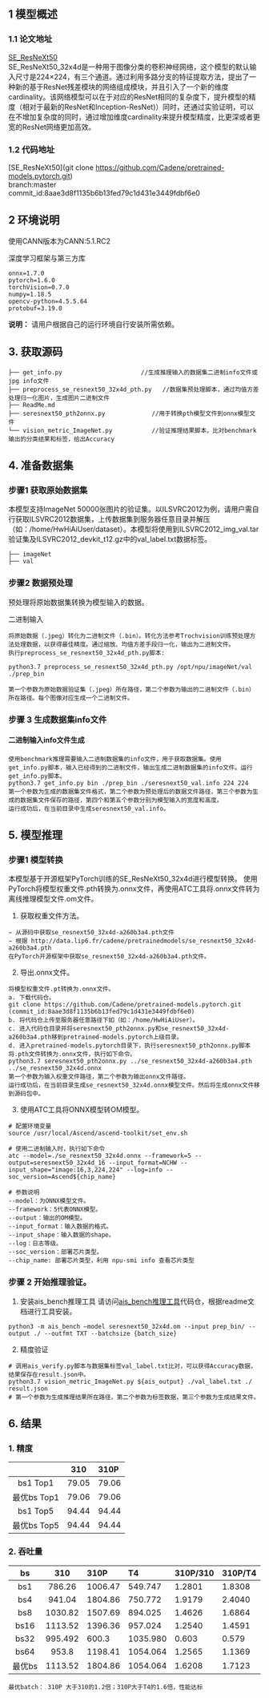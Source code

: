 ## 1 模型概述
### 1.1 论文地址
[SE_ResNeXt50](https://arxiv.org/abs/1611.05431)  
SE_ResNeXt50_32x4d是一种用于图像分类的卷积神经网络，这个模型的默认输入尺寸是224×224，有三个通道。通过利用多路分支的特征提取方法，提出了一种新的基于ResNet残差模块的网络组成模块，并且引入了一个新的维度cardinality。该网络模型可以在于对应的ResNet相同的复杂度下，提升模型的精度（相对于最新的ResNet和Inception-ResNet)）同时，还通过实验证明，可以在不增加复杂度的同时，通过增加维度cardinality来提升模型精度，比更深或者更宽的ResNet网络更加高效。
### 1.2 代码地址
[SE_ResNeXt50](git clone https://github.com/Cadene/pretrained-models.pytorch.git)  
branch:master   
commit_id:8aae3d8f1135b6b13fed79c1d431e3449fdbf6e0 
  
## 2 环境说明
使用CANN版本为CANN:5.1.RC2

深度学习框架与第三方库
```
onnx=1.7.0
pytorch=1.6.0
torchVision=0.7.0
numpy=1.18.5
opencv-python=4.5.5.64
protobuf=3.19.0
```
**说明：** 
请用户根据自己的运行环境自行安装所需依赖。
## 3. 获取源码
```text
├── get_info.py                      //生成推理输入的数据集二进制info文件或jpg info文件
├── preprocess_se_resnext50_32x4d_pth.py   //数据集预处理脚本，通过均值方差处理归一化图片，生成图片二进制文件
├── ReadMe.md
├── seresnext50_pth2onnx.py             //用于转换pth模型文件到onnx模型文件
└── vision_metric_ImageNet.py           //验证推理结果脚本，比对benchmark输出的分类结果和标签，给出Accuracy
```
## 4. 准备数据集
### 步骤1 获取原始数据集
本模型支持ImageNet 50000张图片的验证集。以ILSVRC2012为例，请用户需自行获取ILSVRC2012数据集，上传数据集到服务器任意目录并解压（如：/home/HwHiAiUser/dataset）。本模型将使用到ILSVRC2012_img_val.tar验证集及ILSVRC2012_devkit_t12.gz中的val_label.txt数据标签。
```text
├── imageNet
├── val
```
### 步骤2 数据预处理
预处理将原始数据集转换为模型输入的数据。

 二进制输入
```text
将原始数据（.jpeg）转化为二进制文件（.bin）。转化方法参考Trochvision训练预处理方法处理数据，以获得最佳精度。通过缩放、均值方差手段归一化，输出为二进制文件。
执行preprocess_se_resnext50_32x4d_pth.py脚本:

python3.7 preprocess_se_resnext50_32x4d_pth.py /opt/npu/imageNet/val ./prep_bin

第一个参数为原始数据验证集（.jpeg）所在路径，第二个参数为输出的二进制文件（.bin）所在路径。每个图像对应生成一个二进制文件。
```

### 步骤 3 生成数据集info文件

####  二进制输入info文件生成
```text
使用benchmark推理需要输入二进制数据集的info文件，用于获取数据集。使用get_info.py脚本，输入已经得到的二进制文件，输出生成二进制数据集的info文件。运行get_info.py脚本。
python3.7 get_info.py bin ./prep_bin ./seresnext50_val.info 224 224
第一个参数为生成的数据集文件格式，第二个参数为预处理后的数据文件路径，第三个参数为生成的数据集文件保存的路径，第四个和第五个参数分别为模型输入的宽度和高度。
运行成功后，在当前目录中生成seresnext50_val.info。
```

## 5. 模型推理
### 步骤1 模型转换
本模型基于开源框架PyTorch训练的SE_ResNeXt50_32x4d进行模型转换。
使用PyTorch将模型权重文件.pth转换为.onnx文件，再使用ATC工具将.onnx文件转为离线推理模型文件.om文件。
1. 获取权重文件方法。
```text
− 从源码中获取se_resnext50_32x4d-a260b3a4.pth文件
− 根据 http://data.lip6.fr/cadene/pretrainedmodels/se_resnext50_32x4d-a260b3a4.pth 
在PyTorch开源框架中获取se_resnext50_32x4d-a260b3a4.pth文件。
```
2.	导出.onnx文件。
```text
将模型权重文件.pt转换为.onnx文件。
a. 下载代码仓。
git clone https://github.com/Cadene/pretrained-models.pytorch.git (commit_id:8aae3d8f1135b6b13fed79c1d431e3449fdbf6e0)
b. 将代码仓上传至服务器任意路径下如（如：/home/HwHiAiUser）。
c. 进入代码仓目录并将seresnext50_pth2onnx.py和se_resnext50_32x4d-a260b3a4.pth移到pretrained-models.pytorch上级目录。
d. 进入pretrained-models.pytorch目录下，执行seresnext50_pth2onnx.py脚本将.pth文件转换为.onnx文件，执行如下命令。
python3.7 seresnext50_pth2onnx.py ../se_resnext50_32x4d-a260b3a4.pth ../se_resnext50_32x4d.onnx
第一个参数为输入权重文件路径，第二个参数为输出onnx文件路径。
运行成功后，在当前目录生成se_resnext50_32x4d.onnx模型文件。然后将生成onnx文件移到源码包中。
```

3.	使用ATC工具将ONNX模型转OM模型。
```shell
# 配置环境变量
source /usr/local/Ascend/ascend-toolkit/set_env.sh

# 使用二进制输入时，执行如下命令
atc --model=./se_resnext50_32x4d.onnx --framework=5 --output=seresnext50_32x4d_16 --input_format=NCHW --input_shape="image:16,3,224,224" --log=info --soc_version=Ascend${chip_name}

# 参数说明
--model：为ONNX模型文件。
--framework：5代表ONNX模型。
--output：输出的OM模型。
--input_format：输入数据的格式。
--input_shape：输入数据的shape。
--log：日志等级。
--soc_version：部署芯片类型。
--chip_name: 部署芯片类型，利用 npu-smi info 查看芯片类型
```

### 步骤 2 开始推理验证。
1. 安装ais_bench推理工具
   请访问[ais_bench推理工具](https://gitee.com/ascend/tools/tree/master/ais-bench_workload/tool/ais_infer)代码仓，根据readme文档进行工具安装。
```shell
python3 -m ais_bench –model seresnext50_32x4d.om --input prep_bin/ --output ./ --outfmt TXT --batchsize {batch_size}
```
2. 精度验证
```shell
# 调用ais_verify.py脚本与数据集标签val_label.txt比对，可以获得Accuracy数据，结果保存在result.json中。
python3.7 vision_metric_ImageNet.py ${ais_output} ./val_label.txt ./ result.json
# 第一个参数为生成推理结果所在路径，第二个参数为标签数据，第三个参数为生成结果文件。
```


## 6. 结果
### 1. 精度

|           |  310  | 310P  |
|:---------:|:-----:|:------|
| bs1 Top1  | 79.05 | 79.06 |
| 最优bs Top1 | 79.06 | 79.06 |
| bs1 Top5  | 94.44 | 94.44 |
| 最优bs Top5 | 94.44  | 94.44 |

### 2. 吞吐量
|  bs  |  310   | 310P      | T4        | 310P/310 | 310P/T4 |
|:----:|:------:|:----------|:----------|:---------|:--------|
| bs1	 |786.26	 | 1006.47   | 549.747   | 1.2801   | 1.8308  |
| bs4	 | 941.04 | 1804.86   | 750.772   | 1.9179   | 2.4040  |
| bs8	 |1030.82 | 1507.69   | 894.025   | 1.4626	  | 1.6864  |
| bs16 |1113.52 | 1396.36   | 957.024   | 1.2540   | 1.4591  |
| bs32 |995.492 | 600.3     | 1035.980	 | 0.603    | 	0.579  |
| bs64 | 953.8  | 1198.41   | 1054.064  | 1.2565   | 	1.1369 |
| 最优bs | 1113.52| 	1804.86	 | 1054.064  | 	1.6208  | 	1.7123 |
```text
最优batch： 310P 大于310的1.2倍；310P大于T4的1.6倍，性能达标
```